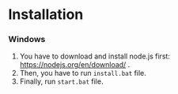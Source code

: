 # Installation

### Windows

1. You have to download and install node.js first: https://nodejs.org/en/download/ .
2. Then, you have to run `install.bat` file.
3. Finally, run `start.bat` file.
